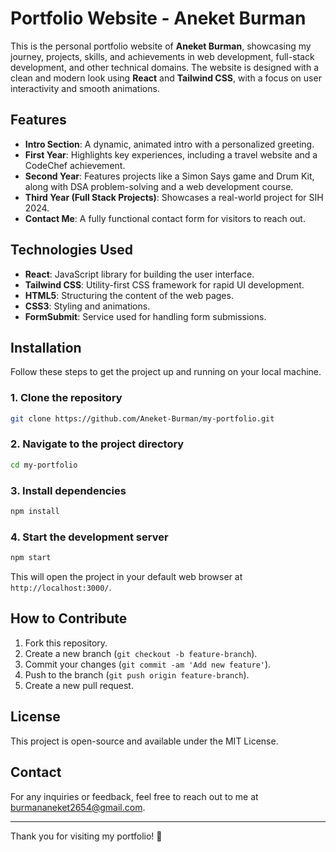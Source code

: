 
# Portfolio Website - Aneket Burman

This is the personal portfolio website of **Aneket Burman**, showcasing my journey, projects, skills, and achievements in web development, full-stack development, and other technical domains. The website is designed with a clean and modern look using **React** and **Tailwind CSS**, with a focus on user interactivity and smooth animations.

## Features

- **Intro Section**: A dynamic, animated intro with a personalized greeting.
- **First Year**: Highlights key experiences, including a travel website and a CodeChef achievement.
- **Second Year**: Features projects like a Simon Says game and Drum Kit, along with DSA problem-solving and a web development course.
- **Third Year (Full Stack Projects)**: Showcases a real-world project for SIH 2024.
- **Contact Me**: A fully functional contact form for visitors to reach out.

## Technologies Used

- **React**: JavaScript library for building the user interface.
- **Tailwind CSS**: Utility-first CSS framework for rapid UI development.
- **HTML5**: Structuring the content of the web pages.
- **CSS3**: Styling and animations.
- **FormSubmit**: Service used for handling form submissions.

## Installation

Follow these steps to get the project up and running on your local machine.

### 1. Clone the repository

```bash
git clone https://github.com/Aneket-Burman/my-portfolio.git
```

### 2. Navigate to the project directory

```bash
cd my-portfolio
```

### 3. Install dependencies

```bash
npm install
```

### 4. Start the development server

```bash
npm start
```

This will open the project in your default web browser at `http://localhost:3000/`.

## How to Contribute

1. Fork this repository.
2. Create a new branch (`git checkout -b feature-branch`).
3. Commit your changes (`git commit -am 'Add new feature'`).
4. Push to the branch (`git push origin feature-branch`).
5. Create a new pull request.

## License

This project is open-source and available under the MIT License.

## Contact

For any inquiries or feedback, feel free to reach out to me at [burmananeket2654@gmail.com](mailto:burmananeket2654@gmail.com).

---

Thank you for visiting my portfolio! 🚀
